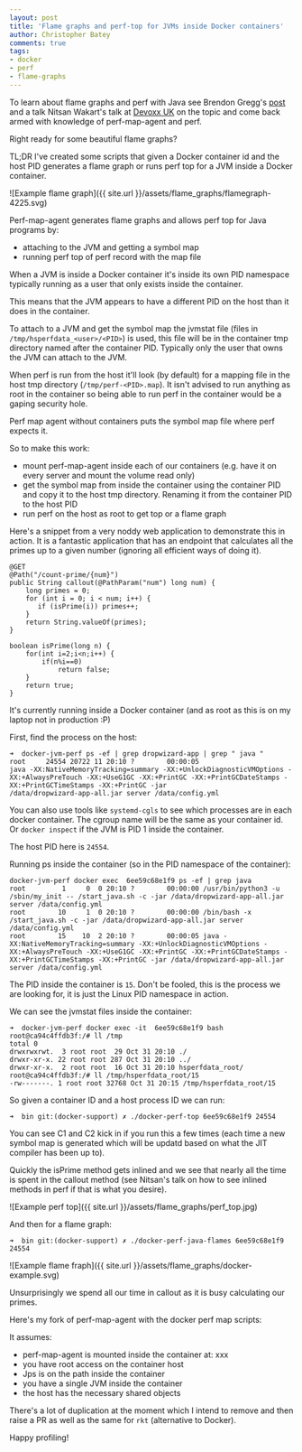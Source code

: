 ```yaml
---
layout: post
title: 'Flame graphs and perf-top for JVMs inside Docker containers'
author: Christopher Batey
comments: true
tags:
- docker
- perf
- flame-graphs
---
```


To learn about flame graphs and perf with Java see Brendon Gregg's
[post](http://www.brendangregg.com/blog/2014-06-12/java-flame-graphs.html)
and a talk Nitsan Wakart's talk at [Devoxx UK](https://www.youtube.com/watch?v=7PkkxDaFDj8) on the topic and come back armed with
knowledge of perf-map-agent and perf.

Right ready for some beautiful flame graphs?

TL;DR I've created some scripts that given a Docker container id and the host
PID generates a flame graph or runs perf top for a JVM inside a Docker
container.

![Example flame graph]({{ site.url }}/assets/flame_graphs/flamegraph-4225.svg)

Perf-map-agent generates flame graphs and allows perf top for Java programs
by:

* attaching to the JVM and getting a symbol map
* running perf top of perf record with the map file

When a JVM is inside a Docker container it's inside its own PID namespace
typically running as a user that only exists inside the container.

This means that the JVM appears to have a different PID on the host than it does
in the container. 

To attach to a JVM and get the symbol map the jvmstat file (files in
`/tmp/hsperfdata_<user>/<PID>`) is used, this file
will be in the container tmp directory named after the container PID. Typically only
the user that owns the JVM can attach to the JVM.

When perf is run from the host it'll look (by default) for a mapping file in the
host tmp directory (`/tmp/perf-<PID>.map`).  It isn't advised to run anything as root 
in the container so being able to run perf in the container would be a gaping security hole.

Perf map agent without containers puts the symbol map file where perf expects it.

So to make this work:

* mount perf-map-agent inside each of our containers 
  (e.g. have it on every server and mount the volume read only)
* get the symbol map from inside the container using the container PID and copy it to the host tmp
  directory. Renaming it from the container PID to the host PID
* run perf on the host as root to get top or a flame graph

Here's a snippet from a very noddy web application to demonstrate this in
action.
It is a fantastic application that has an endpoint that calculates all
the primes up to a given number (ignoring all efficient ways of doing it).

```
@GET
@Path("/count-prime/{num}")
public String callout(@PathParam("num") long num) {
    long primes = 0;
    for (int i = 0; i < num; i++) {
       if (isPrime(i)) primes++;
    }
    return String.valueOf(primes);
}

boolean isPrime(long n) {
    for(int i=2;i<n;i++) {
        if(n%i==0)
            return false;
    }
    return true;
}
```

It's currently running inside a Docker container (and as root as this is on my
laptop not in production :P)

First, find the process on the host:

```
➜  docker-jvm-perf ps -ef | grep dropwizard-app | grep " java "                                                                                                                                                   
root     24554 20722 11 20:10 ?        00:00:05 
java -XX:NativeMemoryTracking=summary -XX:+UnlockDiagnosticVMOptions -XX:+AlwaysPreTouch -XX:+UseG1GC -XX:+PrintGC -XX:+PrintGCDateStamps -XX:+PrintGCTimeStamps -XX:+PrintGC -jar 
/data/dropwizard-app-all.jar server /data/config.yml
```

You can also use tools like `systemd-cgls` to see which processes are in each
docker container. The cgroup name will be the same as your container id.
Or `docker inspect` if the JVM is PID 1 inside the container.

The host PID here is `24554`.

Running ps inside the container (so in the PID namespace of the container):

```
docker-jvm-perf docker exec  6ee59c68e1f9 ps -ef | grep java                                                                                                                                                    
root         1     0  0 20:10 ?        00:00:00 /usr/bin/python3 -u /sbin/my_init -- /start_java.sh -c -jar /data/dropwizard-app-all.jar server /data/config.yml
root        10     1  0 20:10 ?        00:00:00 /bin/bash -x /start_java.sh -c -jar /data/dropwizard-app-all.jar server /data/config.yml
root        15    10  2 20:10 ?        00:00:05 java -XX:NativeMemoryTracking=summary -XX:+UnlockDiagnosticVMOptions -XX:+AlwaysPreTouch -XX:+UseG1GC -XX:+PrintGC -XX:+PrintGCDateStamps -XX:+PrintGCTimeStamps -XX:+PrintGC -jar /data/dropwizard-app-all.jar server /data/config.yml
```

The PID inside the container is `15`. Don't be fooled, this is the process we
are looking for, it is just the Linux PID namespace in action.

We can see the jvmstat files inside the container:

```
➜  docker-jvm-perf docker exec -it  6ee59c68e1f9 bash                                                                                                                                                              
root@ca94c4ffdb3f:/# ll /tmp
total 0
drwxrwxrwt.  3 root root  29 Oct 31 20:10 ./
drwxr-xr-x. 22 root root 287 Oct 31 20:10 ../
drwxr-xr-x.  2 root root  16 Oct 31 20:10 hsperfdata_root/
root@ca94c4ffdb3f:/# ll /tmp/hsperfdata_root/15 
-rw-------. 1 root root 32768 Oct 31 20:15 /tmp/hsperfdata_root/15
```

So given a container ID and a host process ID we can run:

```
➜  bin git:(docker-support) ✗ ./docker-perf-top 6ee59c68e1f9 24554     
```

You can see C1 and C2 kick in if you run this a few times (each time a
new symbol map is generated which will be updatd based on what the JIT compiler has been up to). 

Quickly the isPrime method gets inlined and we see that nearly all the time is
spent in the callout method (see Nitsan's talk on how to see
inlined methods in perf if that is what you desire).

![Example perf top]({{ site.url }}/assets/flame_graphs/perf_top.jpg)

And then for a flame graph:

```
➜  bin git:(docker-support) ✗ ./docker-perf-java-flames 6ee59c68e1f9 24554   
```

![Example flame fraph]({{ site.url }}/assets/flame_graphs/docker-example.svg)

Unsurprisingly we spend all our time in callout as it is busy calculating our
primes.

Here's my fork of perf-map-agent with the docker perf map scripts:

It assumes:

* perf-map-agent is mounted inside the container at: xxx
* you have root access on the container host
* Jps is on the path inside the container
* you have a single JVM inside the container
* the host has the necessary shared objects

There's a lot of duplication at the moment which I intend to remove and then
raise a PR as well as the same for `rkt` (alternative to Docker).

Happy profiling!


